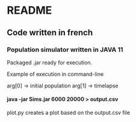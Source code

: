 # README
## Code written in french
### Population simulator written in JAVA 11

Packaged .jar ready for execution.

Example of execution in command-line

arg[0] -> initial population
arg[1] -> timelapse
#### java -jar Sims.jar 6000 20000 > output.csv

plot.py creates a plot based on the output.csv file
